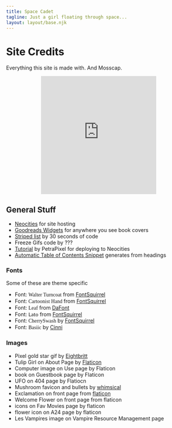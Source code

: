 ```yaml
---
title: Space Cadet
tagline: Just a girl floating through space...
layout: layout/base.njk
---
```



<h1>Site Credits</h1>

<p>Everything this site is made with. And Mosscap.</p>

<div style="text-align:center;">
  <!--10 coins-->
  <iframe width="314" height="321" scrolling="no" src="https://gifypet.neocities.org/pet/pet.html?name=Mosscap&dob=1724573017&gender=undefined&element=Fire&pet=robot.gif&map=forest.jpg&background=&tablecolor=%23529d32&textcolor=black" frameborder="0"></iframe>
</div>

<h2>General Stuff</h2>
 <ul>
   <li><a href="https://neocities.org/">Neocities</a> for site hosting</li>
   <li><a href="https://www.goodreads.com/user/edit?tab=widgets">Goodreads Widgets</a> for anywhere you see book covers </li>
   <li><a href="https://www.30secondsofcode.org/css/s/zebra-striped-list/">Striped list</a> by 30 seconds of code</li>
   <li>Freeze Gifs code by ??? </li>

   <li><a href="https://petrapixel.neocities.org/blog/neocities-automatic-deployment">Tutorial</a> by PetraPixel for deploying to Neocities</li>

   <li><a href="https://blog.markdowntools.com/posts/add-table-of-contents-to-markdown-using-javascript">Automatic Table of Contents Snippet</a> generates from headings</li>

   </ul>

<h3>Fonts</h3>
<p>Some of these are theme specific</p>
<ul>
  <li>Font: <span style="font-family: walterturncoat";>Walter Turncoat</span> from <a href="https://www.fontsquirrel.com/">FontSquirrel</a></li>
  <li>Font: <span style="font-family: CartoonistHand";>Cartoonist Hand</span> from <a href="https://www.fontsquirrel.com/">FontSquirrel</a></li>
  <li>Font: <span style="font-family: Leaf";>Leaf</span> from <a href="https://www.dafont.com/leaf1.font">DaFont</a></li>
  <li>Font: <span style="font-family: lato";>Lato</span> from <a href="https://www.fontsquirrel.com/">FontSquirrel</a></li>
  <li>Font: <span style="font-family: cherryswash";>CherrySwash</span> by <a href="https://www.fontsquirrel.com/">FontSquirrel</a></li>
  <li>Font: <span style="font-family: basiic";>Basiic</span> by <a href="https://cinni.net/?z=/font">Cinni</a></li>

</ul>

<h3>Images</h3>
<ul>
  <li>Pixel gold star gif by <a href="https://eightbriitt.neocities.org/">Eightbritt</a></li>
  <li>Tulip Girl on About Page by <a href="https://www.flaticon.com/stickers-pack/beautiful-female-avatars">Flaticon</a></li>
  <li>Computer image on Use page by Flaticon</li>
  <li>book on Guestbook page by Flaticon</li>
  <li>UFO on 404 page by Flatiocn</li>
<li>Mushroom favicon and bullets by <a href="http://whimsical.heartette.net">whimsical</a></li>
<li>Exclamation on front page from <a href="https://www.flaticon.com/free-sticker/warning_8326234">flaticon</a></li>
<li>Welcome Flower on front page from flaticon</li>
<li>icons on Fav Movies page by flaticon</li>
<li>flower icon on A24 page by flaticon</li>
<li>Les Vampires image on Vampire Resource Management page</li>


</ul>